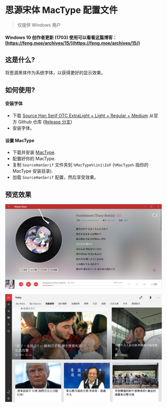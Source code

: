 # 思源宋体 MacType 配置文件

> 仅提供 Windows 用户

#### Windows 10 创作者更新 (1703) 使用可以看看这篇博客： [https://feng.moe/archives/15/](https://feng.moe/archives/15/)

## 这是什么?

将思源黑体作为系统字体，以获得更好的显示效果。

## 如何使用?

#### 安装字体

- 下载 [Source Han Serif OTC ExtraLight + Light + Regular + Medium](https://github.com/adobe-fonts/source-han-serif/raw/release/OTC/SourceHanSerifOTC_EL-M.zip) 从官方 Github 仓库 ([Release 分支](https://github.com/adobe-fonts/source-han-serif/tree/release))
- 安装字体。

#### 设置 MacType

- 下载并安装 [MacType](http://www.mactype.net/).
- 配置好你的 MacType.
- 复制 `SourceHanSerif` 文件夹到 `%MacType%\ini\IoF` (`%MacType%` 指你的 MacType 安装目录).
- 加载 `SourceHanSerif` 配置，然后享受效果。

## 预览效果

![](./Preview/NeteaseMusicUWP.png)

![](./Preview/NewsUWP.png)
